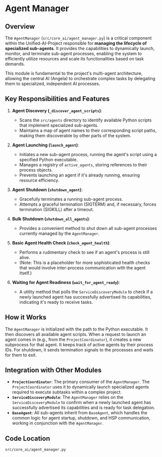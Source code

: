 # Agent Manager

## Overview

The `AgentManager` (`src/core_ai/agent_manager.py`) is a critical component within the Unified-AI-Project responsible for **managing the lifecycle of specialized sub-agents**. It provides the capabilities to dynamically launch, monitor, and terminate sub-agent processes, enabling the system to efficiently utilize resources and scale its functionalities based on task demands.

This module is fundamental to the project's multi-agent architecture, allowing the central AI (Angela) to orchestrate complex tasks by delegating them to specialized, independent AI processes.

## Key Responsibilities and Features

1.  **Agent Discovery (`_discover_agent_scripts`)**:
    *   Scans the `src/agents` directory to identify available Python scripts that implement specialized sub-agents.
    *   Maintains a map of agent names to their corresponding script paths, making them discoverable by other parts of the system.

2.  **Agent Launching (`launch_agent`)**:
    *   Initiates a new sub-agent process, running the agent's script using a specified Python executable.
    *   Manages a registry of `active_agents`, storing references to their process objects.
    *   Prevents launching an agent if it's already running, ensuring resource efficiency.

3.  **Agent Shutdown (`shutdown_agent`)**:
    *   Gracefully terminates a running sub-agent process.
    *   Attempts a graceful termination (SIGTERM) and, if necessary, forces termination (SIGKILL) after a timeout.

4.  **Bulk Shutdown (`shutdown_all_agents`)**:
    *   Provides a convenient method to shut down all sub-agent processes currently managed by the `AgentManager`.

5.  **Basic Agent Health Check (`check_agent_health`)**:
    *   Performs a rudimentary check to see if an agent's process is still alive.
    *   (Note: This is a placeholder for more sophisticated health checks that would involve inter-process communication with the agent itself.)

6.  **Waiting for Agent Readiness (`wait_for_agent_ready`)**:
    *   A utility method that polls the `ServiceDiscoveryModule` to check if a newly launched agent has successfully advertised its capabilities, indicating it's ready to receive tasks.

## How it Works

The `AgentManager` is initialized with the path to the Python executable. It then discovers all available agent scripts. When a request to launch an agent comes in (e.g., from the `ProjectCoordinator`), it creates a new subprocess for that agent. It keeps track of active agents by their process IDs. For shutdown, it sends termination signals to the processes and waits for them to exit.

## Integration with Other Modules

-   **`ProjectCoordinator`**: The primary consumer of the `AgentManager`. The `ProjectCoordinator` uses it to dynamically launch specialized agents required to execute subtasks within a complex project.
-   **`ServiceDiscoveryModule`**: The `AgentManager` relies on the `ServiceDiscoveryModule` to confirm when a newly launched agent has successfully advertised its capabilities and is ready for task delegation.
-   **`BaseAgent`**: All sub-agents inherit from `BaseAgent`, which handles the common logic for agent startup, shutdown, and HSP communication, working in conjunction with the `AgentManager`.

## Code Location

`src/core_ai/agent_manager.py`
